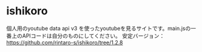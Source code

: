 # ishikoro
個人用のyoutube data api v3 を使ったyoutubeを見るサイトです。main.jsの一番上のAPIコードは自分のものにしてください。
安定バージョン：https://github.com/rintaro-s/ishikoro/tree/1.2.8
